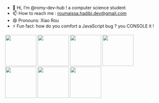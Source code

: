 - 👋 Hi, I’m @romy-dev-hub ! a computer science student
- 📫 How to reach me : roumaissa.hadibi.dev@gmail.com
- 😄 Pronouns: Xiao Rou
- ⚡ Fun fact: how do you comfort a JavaScript bug ? you CONSOLE it !

<img src="https://cdn.jsdelivr.net/gh/devicons/devicon/icons/html5/html5-original.svg" width="100" height="100"/>      <img src="https://cdn.jsdelivr.net/gh/devicons/devicon/icons/css3/css3-original.svg" width="100" height="100"/>     <img src="https://cdn.jsdelivr.net/gh/devicons/devicon/icons/javascript/javascript-original.svg" width="100" height="100"/>     <img src="https://cdn.jsdelivr.net/gh/devicons/devicon/icons/c/c-original.svg" width="100" height="100"/>     <img src="https://cdn.jsdelivr.net/gh/devicons/devicon/icons/lua/lua-original.svg" width="100" height="100"/>      <img src="https://cdn.jsdelivr.net/gh/devicons/devicon/icons/java/java-original.svg" width="100" height="100"/>      <img src="https://cdn.jsdelivr.net/gh/devicons/devicon/icons/python/python-original.svg" width="100" height="100"/>         
<!---
romy-dev-hub/romy-dev-hub is a ✨ special ✨ repository because its `README.md` (this file) appears on your GitHub profile.
You can click the Preview link to take a look at your changes.
--->
